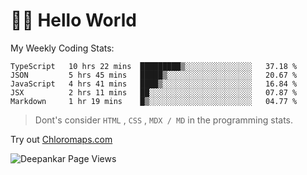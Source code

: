 # 👋🏽 Hello World 

<!--![Deepankar's github stats](https://github-readme-stats.vercel.app/api?username=Deep-Codes&count_private=true&show_icons=true&theme=radical)-->
My Weekly Coding Stats:

<!--START_SECTION:waka-->
```text
TypeScript   10 hrs 22 mins  █████████▒░░░░░░░░░░░░░░░   37.18 % 
JSON         5 hrs 45 mins   █████▒░░░░░░░░░░░░░░░░░░░   20.67 % 
JavaScript   4 hrs 41 mins   ████▒░░░░░░░░░░░░░░░░░░░░   16.84 % 
JSX          2 hrs 11 mins   ██░░░░░░░░░░░░░░░░░░░░░░░   07.87 % 
Markdown     1 hr 19 mins    █▒░░░░░░░░░░░░░░░░░░░░░░░   04.77 % 
```
<!--END_SECTION:waka-->

> Dont's consider `HTML` , `CSS` , `MDX / MD` in the programming stats.

Try out [Chloromaps.com](https://www.chloromaps.com/)

<p align="left"> <img src="https://komarev.com/ghpvc/?username=Deep-Codes&label=Views&color=blue&style=plastic" alt="Deepankar Page Views" /> </p>
